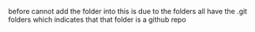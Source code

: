 before cannot add the folder into this is due to the folders all have the .git folders which indicates that that folder is a github repo
